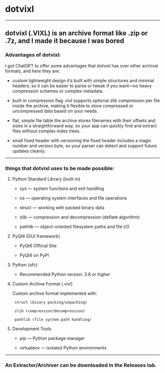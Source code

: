 # dotvixl
---
dotvixl (.VIXL) is an archive format like .zip or .7z, and I made it because I was bored<br>
---
### Advantages of dotvixl:
I got ChatGPT to offer some advantages that dotvixl has over other archival formats, and here they are:
- custom lightweight design
it’s built with simple structures and minimal headers, so it can be easier to parse or tweak if you want—no heavy compression schemes or complex metadata.

- built-in compression flag
.vixl supports optional zlib compression per file inside the archive, making it flexible to store compressed or uncompressed data based on your needs.

- flat, simple file table
the archive stores filenames with their offsets and sizes in a straightforward way, so your app can quickly find and extract files without complex index trees.

- small fixed header with versioning
the fixed header includes a magic number and version byte, so your parser can detect and support future updates cleanly.

---
### things that dotvixl uses to be made possible:

1. Python Standard Library (built-in)

    - sys — system functions and exit handling

    - os — operating system interfaces and file operations

    - struct — working with packed binary data

    - zlib — compression and decompression (deflate algorithm)

    - pathlib — object-oriented filesystem paths and file I/O

2. PyQt6 (GUI framework)

    - PyQt6 Official Site

    - PyQt6 on PyPI

3. Python (ofc)

    - Recommended Python version: 3.8 or higher

4. Custom Archive Format (.vixl)

    Custom archive format implemented with:

        struct (binary packing/unpacking)

        zlib (compression/decompression)

        pathlib (file system path handling)

5. Development Tools

    - pip — Python package manager

    - virtualenv — isolated Python environments
---
### An Extractor/Archiver can be downloaded in the Releases tab.
